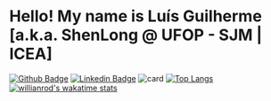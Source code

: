 # Hello! My name is Luís Guilherme [a.k.a. ShenLong @ UFOP - SJM | ICEA]
[![Github Badge](https://img.shields.io/badge/-Github-000?style=flat-square&logo=Github&logoColor=white&link=https://github.com/LGuilhermeAg)](https://github.com/LGuilhermeAg)
[![Linkedin Badge](https://img.shields.io/badge/-LinkedIn-blue?style=flat-square&logo=Linkedin&logoColor=white&link=https://www.linkedin.com/in/lu%C3%ADs-guilherme-386154163/)](https://www.linkedin.com/in/lu%C3%ADs-guilherme-386154163/)
![card](https://github-readme-stats.vercel.app/api?username=LGuilhermeAg&show_icons=true&theme=transparent)
[![Top Langs](https://github-readme-stats.vercel.app/api/top-langs/?username=LGuilhermeAg)](https://github.com/anuraghazra/github-readme-stats)
[![willianrod's wakatime stats](https://github-readme-stats.vercel.app/api/wakatime?username=LGuilhermeAg)](https://github.com/anuraghazra/github-readme-stats)
